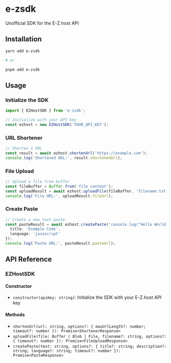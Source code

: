 # e-zsdk

Unofficial SDK for the E-Z.host API

## Installation

```bash
yarn add e-zsdk

# or

pnpm add e-zsdk
```

## Usage

### Initialize the SDK

```typescript
import { EZHostSDK } from 'e-zsdk';

// Initialize with your API key
const ezhost = new EZHostSDK('YOUR_API_KEY');
```

### URL Shortener

```typescript
// Shorten a URL
const result = await ezhost.shortenUrl('https://example.com');
console.log('Shortened URL:', result.shortenedUrl);
```

### File Upload

```typescript
// Upload a file from buffer
const fileBuffer = Buffer.from('file content');
const uploadResult = await ezhost.uploadFile(fileBuffer, 'filename.txt');
console.log('File URL:', uploadResult.fileUrl);
```

### Create Paste

```typescript
// Create a new text paste
const pasteResult = await ezhost.createPaste('console.log("Hello World!")', {
  title: 'Example Code',
  language: 'javascript'
});
console.log('Paste URL:', pasteResult.pasteUrl);
```

## API Reference

### EZHostSDK

#### Constructor

- `constructor(apiKey: string)`: Initialize the SDK with your E-Z.host API key

#### Methods

- `shortenUrl(url: string, options?: { maxUrlLength?: number; timeout?: number }): Promise<ShortenerResponse>`
- `uploadFile(file: Buffer | Blob | File, filename?: string, options?: { timeout?: number }): Promise<FileUploadResponse>`
- `createPaste(text: string, options?: { title?: string; description?: string; language?: string; timeout?: number }): Promise<PasteResponse>`
